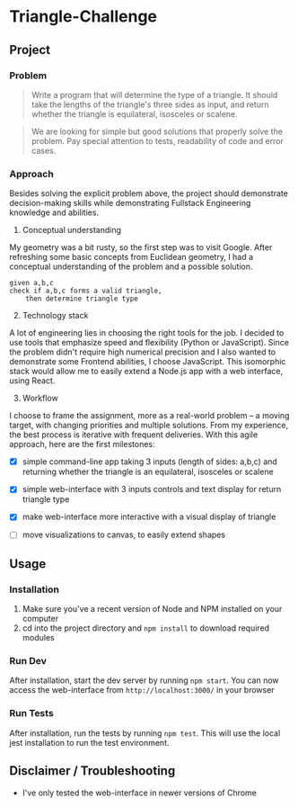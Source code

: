 # Triangle-Challenge

## Project

### Problem

> Write a program that will determine the type of a triangle. It should take the lengths of the triangle's three sides as input, and return whether the triangle is equilateral, isosceles or scalene.

> We are looking for simple but good solutions that properly solve the problem. Pay special attention to tests, readability of code and error cases.

### Approach

Besides solving the explicit problem above, the project should demonstrate decision-making skills while demonstrating Fullstack Engineering knowledge and abilities.

1. Conceptual understanding

My geometry was a bit rusty, so the first step was to visit Google. After refreshing some basic concepts from Euclidean geometry, I had a conceptual understanding of the problem and a possible solution.

    given a,b,c
    check if a,b,c forms a valid triangle,
        then determine triangle type

2. Technology stack

A lot of engineering lies in choosing the right tools for the job. I decided to use tools that emphasize speed and flexibility (Python or JavaScript). Since the problem didn't require high numerical precision and I also wanted to demonstrate some Frontend abilities, I choose JavaScript. This isomorphic stack would allow me to easily extend a Node.js app with a web interface, using React.

3. Workflow

I choose to frame the assignment, more as a real-world problem – a moving target, with changing priorities and multiple solutions. From my experience, the best process is iterative with frequent deliveries. With this agile approach, here are the first milestones:

- [x] simple command-line app taking 3 inputs (length of sides: a,b,c) and returning whether the triangle is an equilateral, isosceles or scalene

- [x] simple web-interface with 3 inputs controls and text display for return triangle type

- [x] make web-interface more interactive with a visual display of triangle

- [ ] move visualizations to canvas, to easily extend shapes

## Usage

### Installation

1. Make sure you've a recent version of Node and NPM installed on your computer
2. cd into the project directory and `npm install` to download required modules

### Run Dev

After installation, start the dev server by running `npm start`. You can now access the web-interface from `http://localhost:3000/` in your browser

### Run Tests

After installation, run the tests by running `npm test`. This will use the local jest installation to run the test environment.

## Disclaimer / Troubleshooting

- I've only tested the web-interface in newer versions of Chrome
